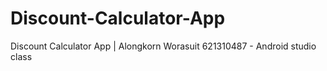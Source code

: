 # Discount-Calculator-App
Discount Calculator App | Alongkorn Worasuit 621310487 - Android studio class
